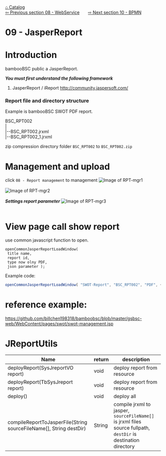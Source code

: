 <a href="https://github.com/billchen198318/bamboobsc/blob/master/core-doc/dev-docs/00-Catalog.md">⌂ Catalog</a><br/>
<a href="https://github.com/billchen198318/bamboobsc/blob/master/core-doc/dev-docs/08-WebService.md"> ⇦ Previous section 08 - WebService</a>
&nbsp;&nbsp;&nbsp;&nbsp;&nbsp;
<a href="https://github.com/billchen198318/bamboobsc/blob/master/core-doc/dev-docs/10-BPMN.md"> ⇨ Next section 10 - BPMN</a>


# 09 - JasperReport
# Introduction
bambooBSC public a JasperReport.<br>


***You must first understand the following framework***<br/>
1. JasperReport / iReport http://community.jaspersoft.com/<br/>


### Report file and directory structure
Example is bambooBSC SWOT PDF report.

BSC_RPT002<BR/>
 |<BR/>
 |--BSC_RPT002.jrxml<BR/>
 |--BSC_RPT002_1.jrxml<BR/>
 
zip compression directory folder `BSC_RPT002` to `BSC_RPT002.zip`

# Management and upload
click `08 - Report management` to management
![Image of RPT-mgr1](https://raw.githubusercontent.com/billchen198318/bamboobsc/master/core-doc/dev-docs/pics/09-001.jpg)
<br/>
<br/>
![Image of RPT-mgr2](https://raw.githubusercontent.com/billchen198318/bamboobsc/master/core-doc/dev-docs/pics/09-002.jpg)
<br/>
<br/>
***Settings report parameter***
![Image of RPT-mgr3](https://raw.githubusercontent.com/billchen198318/bamboobsc/master/core-doc/dev-docs/pics/09-003.jpg)
<br/>
<br/>
# View page call show report 
use common javascript function to open.
```
openCommonJasperReportLoadWindow( 
 title name, 
 report id, 
 type now olny PDF, 
 json parameter );
```
Example code:
```javascript
openCommonJasperReportLoadWindow( "SWOT-Report", "BSC_RPT002", "PDF", { 'reportId' : data.reportId } );
```

# reference example:
https://github.com/billchen198318/bamboobsc/blob/master/gsbsc-web/WebContent/pages/swot/swot-management.jsp


# JReportUtils

| Name | return |description |
| --- | --- | --- |
| deployReport(SysJreportVO report) | void | deploy report from resource |
| deployReport(TbSysJreport report) | void | deploy report from resource |
| deploy() | void | deploy all |
| compileReportToJasperFile(String sourceFileName[], String destDir) | String | compile jrxml to jasper, `sourceFileName[]` is jrxml files source fullpath, `destDir` is destination directory |

